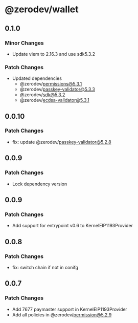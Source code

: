 # @zerodev/wallet

## 0.1.0

### Minor Changes

- Update viem to 2.16.3 and use sdk5.3.2

### Patch Changes

- Updated dependencies
  - @zerodev/permissions@5.3.1
  - @zerodev/passkey-validator@5.3.3
  - @zerodev/sdk@5.3.2
  - @zerodev/ecdsa-validator@5.3.1

## 0.0.10

### Patch Changes

- fix: update @zerodev/passkey-validator@5.2.8

## 0.0.9

### Patch Changes

- Lock dependency version

## 0.0.9

### Patch Changes

- Add support for entrypoint v0.6 to KernelEIP1193Provider

## 0.0.8

### Patch Changes

- fix: switch chain if not in conifg

## 0.0.7

### Patch Changes

- Add 7677 paymaster support in KernelEIP1193Provider
- Add all policies in @zerodev/permission@5.2.9
